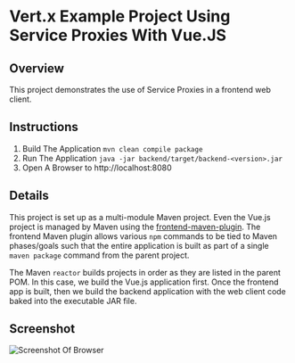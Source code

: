 # Vert.x Example Project Using Service Proxies With Vue.JS

## Overview
This project demonstrates the use of Service Proxies in
a frontend web client.

## Instructions

1. Build The Application `mvn clean compile package`
1. Run The Application `java -jar backend/target/backend-<version>.jar`
1. Open A Browser to http://localhost:8080

## Details
This project is set up as a multi-module Maven project. Even the Vue.js project is managed
by Maven using the [frontend-maven-plugin](https://github.com/eirslett/frontend-maven-plugin).
The frontend Maven plugin allows various `npm` commands to be tied to Maven phases/goals such that
the entire application is built as part of a single `maven package` command from the parent
project.

The Maven `reactor` builds projects in order as they are listed in the parent POM. In this
case, we build the Vue.js application first. Once the frontend app is built, then we build
the backend application with the web client code baked into the executable JAR file. 

## Screenshot
![Screenshot Of Browser](https://github.com/InfoSec812/service-proxy-debugging/blob/master/Screenshot_2017-08-01_10-18-58.png)